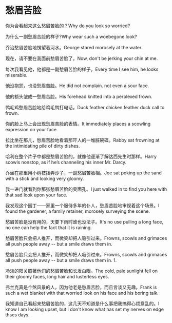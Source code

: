 # 愁眉苦脸

<p><span class="chinese">你为合看起来这么愁眉苦脸的？</span><span class="english">Why do you look so worried?</span></p>

<p><span class="chinese">为什么一副愁眉苦脸的样子?</span><span class="english">Why wear such a woebegone look?</span></p>

<p><span class="chinese">乔治愁眉苦脸地愣望着河水。</span><span class="english">George stared morosely at the water.</span></p>

<p><span class="chinese">现在，请不要在我面前愁眉苦脸了。</span><span class="english">Now, don't be jerking your chin at me.</span></p>

<p><span class="chinese">每次我看见他，他都是一副愁眉苦脸的样子。</span><span class="english">Every time I see him, he looks miserable.</span></p>

<p><span class="chinese">他没抱怨，也没愁眉苦脸。</span><span class="english">He did not complain. not even a sour face.</span></p>

<p><span class="chinese">他的额头皱成一愁眉苦脸。</span><span class="english">His forehead knitted into a perplexed frown.</span></p>

<p><span class="chinese">鸭毛鸡愁眉苦脸地给鸡毛鸭打电话。</span><span class="english">Duck feather chicken feather duck call to frown.</span></p>

<p><span class="chinese">你的脸上马上会出现愁眉苦脸的表情。</span><span class="english">It immediately places a scowling expression on your face.</span></p>

<p><span class="chinese">拉比坐在那儿，愁眉苦脸地看着那吓人的一堆脏碗碟。</span><span class="english">Rabby sat frowning at the intimidating pile of dirty dishes.</span></p>

<p><span class="chinese">哈利在整个片子中都是愁眉苦脸的，就像他逐渐了解达西先生时那样。</span><span class="english">Harry scowls nonstop, as if he’s channeling his inner Mr. Darcy.</span></p>

<p><span class="chinese">乔坐在那里用小树枝拨弄沙子，一副愁眉苦脸相。</span><span class="english">Joe sat poking up the sand with a stick and looking very gloomy.</span></p>

<p><span class="chinese">我一进门就看到你那张愁眉苦脸的臭面孔。</span><span class="english">I just walked in to find you here with that sad look upon your face.</span></p>

<p><span class="chinese">我发现这个园丁——家里一个服侍多年的仆人，愁眉苦脸地审视着这个场景。</span><span class="english">I found the gardener, a family retainer, morosely surveying the scene.</span></p>

<p><span class="chinese">愁眉苦脸是没有用的，天要下雨时谁也没法子。</span><span class="english">It's no use pulling a long face, no one can help the fact that it is raining.</span></p>

<p><span class="chinese">愁眉苦脸只会把人推开，而微笑却把人吸引过来。</span><span class="english">Frowns, scowls and grimaces all push people away -- but a smile draws them in.</span></p>

<p><span class="chinese">愁眉苦脸只会把人推开，而微笑却把人吸引过来。</span><span class="english">Frowns, scowls and grimaces all push people away -- but a smile draws them in. 1.</span></p>

<p><span class="chinese">冷淡的阳关照著他们的愁眉苦脸和长发白眼。</span><span class="english">The cold, pale sunlight fell on their gloomy faces, long hair and lusterless eyes.</span></p>

<p><span class="chinese">弗兰克真是个煞风景的人，因为他老是愁眉苦脸，而且言谈又无趣。</span><span class="english">Frank is such a wet blanket with that worried look on his face and his boring talk.</span></p>

<p><span class="chinese">我知道自己看起来愁眉苦脸的，这几天不知道是什么事把我搞得心烦意乱的。</span><span class="english">I know I am looking upset, but I don't know what has set my nerves on edge thses days.</span></p>

